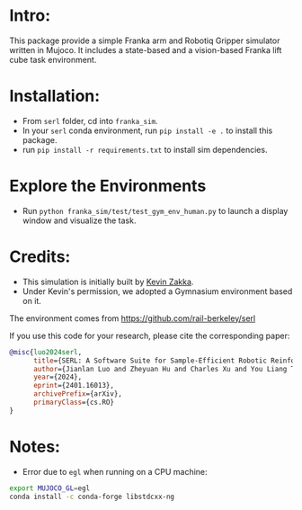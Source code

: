 # Intro:
This package provide a simple Franka arm and Robotiq Gripper simulator written in Mujoco.
It includes a state-based and a vision-based Franka lift cube task environment.

# Installation:
- From `serl` folder, cd into `franka_sim`.
- In your `serl` conda environment, run `pip install -e .` to install this package.
- run `pip install -r requirements.txt` to install sim dependencies.

# Explore the Environments
- Run `python franka_sim/test/test_gym_env_human.py` to launch a display window and visualize the task.

# Credits:
- This simulation is initially built by [Kevin Zakka](https://kzakka.com/).
- Under Kevin's permission, we adopted a Gymnasium environment based on it.

The environment comes from https://github.com/rail-berkeley/serl

If you use this code for your research, please cite the corresponding paper:

```bibtex
@misc{luo2024serl,
      title={SERL: A Software Suite for Sample-Efficient Robotic Reinforcement Learning},
      author={Jianlan Luo and Zheyuan Hu and Charles Xu and You Liang Tan and Jacob Berg and Archit Sharma and Stefan Schaal and Chelsea Finn and Abhishek Gupta and Sergey Levine},
      year={2024},
      eprint={2401.16013},
      archivePrefix={arXiv},
      primaryClass={cs.RO}
}
```
# Notes:
- Error due to `egl` when running on a CPU machine:
```bash
export MUJOCO_GL=egl
conda install -c conda-forge libstdcxx-ng
```

